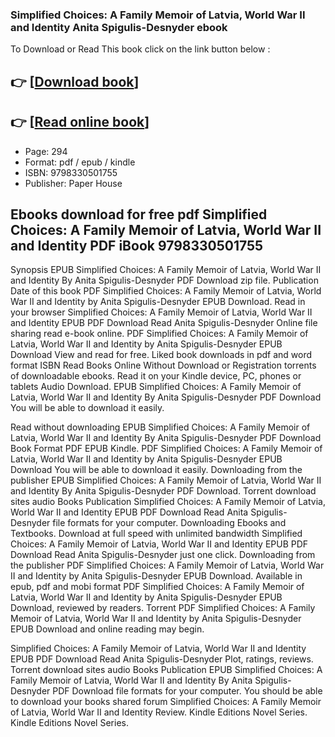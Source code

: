 ### Simplified Choices: A Family Memoir of Latvia, World War II and Identity Anita Spigulis-Desnyder ebook

To Download or Read This book click on the link button below :

## 👉  [**[Download book](http://get-pdfs.com/download.php?group=book&from=github.com&id=721733&lnk=1081 "Download book")**]

## 👉  [**[Read online book](http://get-pdfs.com/download.php?group=book&from=github.com&id=721733&lnk=1081 "Read online book")**]


* Page: 294
* Format: pdf / epub / kindle
* ISBN: 9798330501755
* Publisher: Paper House



## Ebooks download for free pdf Simplified Choices: A Family Memoir of Latvia, World War II and Identity PDF iBook 9798330501755


Synopsis EPUB Simplified Choices: A Family Memoir of Latvia, World War II and Identity By Anita Spigulis-Desnyder PDF Download zip file. Publication Date of this book PDF Simplified Choices: A Family Memoir of Latvia, World War II and Identity by Anita Spigulis-Desnyder EPUB Download. Read in your browser Simplified Choices: A Family Memoir of Latvia, World War II and Identity EPUB PDF Download Read Anita Spigulis-Desnyder Online file sharing read e-book online. PDF Simplified Choices: A Family Memoir of Latvia, World War II and Identity by Anita Spigulis-Desnyder EPUB Download View and read for free. Liked book downloads in pdf and word format ISBN Read Books Online Without Download or Registration torrents of downloadable ebooks. Read it on your Kindle device, PC, phones or tablets Audio Download. EPUB Simplified Choices: A Family Memoir of Latvia, World War II and Identity By Anita Spigulis-Desnyder PDF Download You will be able to download it easily.

Read without downloading EPUB Simplified Choices: A Family Memoir of Latvia, World War II and Identity By Anita Spigulis-Desnyder PDF Download Book Format PDF EPUB Kindle. PDF Simplified Choices: A Family Memoir of Latvia, World War II and Identity by Anita Spigulis-Desnyder EPUB Download You will be able to download it easily. Downloading from the publisher EPUB Simplified Choices: A Family Memoir of Latvia, World War II and Identity By Anita Spigulis-Desnyder PDF Download. Torrent download sites audio Books Publication Simplified Choices: A Family Memoir of Latvia, World War II and Identity EPUB PDF Download Read Anita Spigulis-Desnyder file formats for your computer. Downloading Ebooks and Textbooks. Download at full speed with unlimited bandwidth Simplified Choices: A Family Memoir of Latvia, World War II and Identity EPUB PDF Download Read Anita Spigulis-Desnyder just one click. Downloading from the publisher PDF Simplified Choices: A Family Memoir of Latvia, World War II and Identity by Anita Spigulis-Desnyder EPUB Download. Available in epub, pdf and mobi format PDF Simplified Choices: A Family Memoir of Latvia, World War II and Identity by Anita Spigulis-Desnyder EPUB Download, reviewed by readers. Torrent PDF Simplified Choices: A Family Memoir of Latvia, World War II and Identity by Anita Spigulis-Desnyder EPUB Download and online reading may begin.

Simplified Choices: A Family Memoir of Latvia, World War II and Identity EPUB PDF Download Read Anita Spigulis-Desnyder Plot, ratings, reviews. Torrent download sites audio Books Publication EPUB Simplified Choices: A Family Memoir of Latvia, World War II and Identity By Anita Spigulis-Desnyder PDF Download file formats for your computer. You should be able to download your books shared forum Simplified Choices: A Family Memoir of Latvia, World War II and Identity Review. Kindle Editions Novel Series. Kindle Editions Novel Series.





